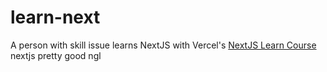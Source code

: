 # learn-next
A person with skill issue learns NextJS with Vercel's [NextJS Learn Course](https://nextjs.org/learn/)
<br>
nextjs pretty good ngl
